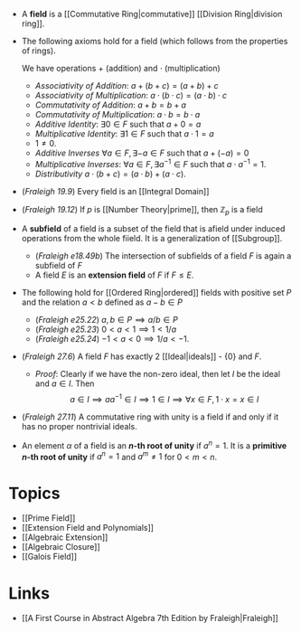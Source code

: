 * A **field** is a [[Commutative Ring|commutative]] [[Division Ring|division ring]]. 

* The following axioms hold for a field (which follows from the properties of rings). 
  
  We have operations $+$ (addition) and $\cdot$ (multiplication)
	* *Associativity of Addition*: $a+(b+c)=(a+b)+c$
	* *Associativity of Multiplication*: $a\cdot (b\cdot c) = (a\cdot b) \cdot c$ 
	* *Commutativity of Addition*: $a+b=b+a$
	* *Commutativity of Multiplication*: $a\cdot b=b\cdot a$
	* *Additive Identity*: $\exists 0\in F$ such that $a+0=a$
	* *Multiplicative Identity*: $\exists 1\in F$ such that $a\cdot 1 = a$
	* $1\ne 0$. 
	* *Additive Inverses* $\forall a\in F, \exists -a \in F$ such that $a+(-a)=0$
	* *Multiplicative Inverses*: $\forall a \in F, \exists a^{-1}\in F$ such that $a\cdot a^{-1} = 1$.
	* *Distributivity* $a\cdot (b+c)=(a\cdot b) + (a\cdot c)$. 

* (*Fraleigh 19.9*) Every field is an [[Integral Domain]]
* (*Fraleigh 19.12*) If $p$ is [[Number Theory|prime]], then $\mathbb{Z}_p$ is a field

* A **subfield** of a field is a subset of the field that is afield under induced operations from the whole fiield. It is a generalization of [[Subgroup]]. 
	* (*Fraleigh e18.49b*) The intersection of subfields of a field $F$ is again a subfield of $F$
	*  A field $E$ is an **extension field** of $F$ if $F\le E$. 

* The following hold for [[Ordered Ring|ordered]] fields with positive set $P$ and the relation $a<b$ defined as $a-b\in P$
	* (*Fraleigh e25.22*) $a,b\in P \implies a/b\in P$
	* (*Fraleigh e25.23*) $0<a<1\implies 1 < 1/a$ 
	* (*Fraleigh e25.24*) $-1<a<0\implies 1/a < -1$.


* (*Fraleigh 27.6*) A field $F$ has exactly $2$ [[Ideal|ideals]] - $\{0\}$ and $F$. 
	* *Proof*: Clearly if we have the non-zero ideal, then let $I$ be the ideal and $a\in I$. Then
	  $$
	  a\in I \implies aa^{-1} \in I \implies 1 \in I \implies \forall x \in F,  1\cdot x =x \in I
	  $$
* (*Fraleigh 27.11*) A commutative ring with unity is a field if and only if it has no proper nontrivial ideals.

* An element $\alpha$ of a field is an **$n$-th root of unity** if $a^n=1$. It is a **primitive $n$-th root of unity** if $a^n=1$ and $a^m\ne 1$ for $0<m < n$. 
# Topics
* [[Prime Field]]
* [[Extension Field and Polynomials]]
* [[Algebraic Extension]]
* [[Algebraic Closure]]
* [[Galois Field]]

# Links
* [[A First Course in Abstract Algebra 7th Edition by Fraleigh|Fraleigh]]
